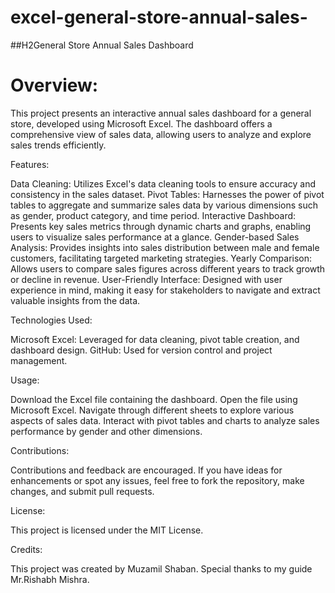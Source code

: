# excel-general-store-annual-sales-
##H2General Store Annual Sales Dashboard

<h1>Overview:</h1>

This project presents an interactive annual sales dashboard for a general store, developed using Microsoft Excel. The dashboard offers a comprehensive view of sales data, allowing users to analyze and explore sales trends efficiently.

Features:

Data Cleaning: Utilizes Excel's data cleaning tools to ensure accuracy and consistency in the sales dataset.
Pivot Tables: Harnesses the power of pivot tables to aggregate and summarize sales data by various dimensions such as gender, product category, and time period.
Interactive Dashboard: Presents key sales metrics through dynamic charts and graphs, enabling users to visualize sales performance at a glance.
Gender-based Sales Analysis: Provides insights into sales distribution between male and female customers, facilitating targeted marketing strategies.
Yearly Comparison: Allows users to compare sales figures across different years to track growth or decline in revenue.
User-Friendly Interface: Designed with user experience in mind, making it easy for stakeholders to navigate and extract valuable insights from the data.

Technologies Used:

Microsoft Excel: Leveraged for data cleaning, pivot table creation, and dashboard design.
GitHub: Used for version control and project management.

Usage:

Download the Excel file containing the dashboard.
Open the file using Microsoft Excel.
Navigate through different sheets to explore various aspects of sales data.
Interact with pivot tables and charts to analyze sales performance by gender and other dimensions.

Contributions:

Contributions and feedback are encouraged. If you have ideas for enhancements or spot any issues, feel free to fork the repository, make changes, and submit pull requests.

License:

This project is licensed under the MIT License.

Credits:

This project was created by Muzamil Shaban. Special thanks to my guide Mr.Rishabh Mishra.
